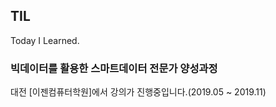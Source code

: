 ## TIL

Today I Learned.

### 빅데이터를 활용한 스마트데이터 전문가 양성과정

대전 [이젠컴퓨터학원]에서 강의가 진행중입니다.(2019.05 ~ 2019.11)
